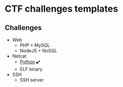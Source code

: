 # CTF challenges templates

## Challenges

- Web
    - PHP + MySQL
    - NodeJS + NoSQL
- Netcat
    - [Python](netcat/python) :heavy_check_mark:
    - ELF binary
- SSH
    - SSH server